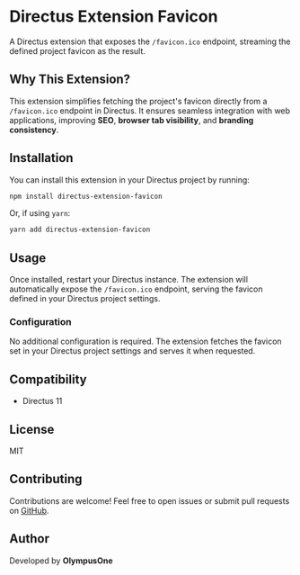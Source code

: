 # Directus Extension Favicon

A Directus extension that exposes the `/favicon.ico` endpoint, streaming the defined project favicon as the result.

## Why This Extension?

This extension simplifies fetching the project's favicon directly from a `/favicon.ico` endpoint in Directus. It ensures seamless integration with web applications, improving **SEO**, **browser tab visibility**, and **branding consistency**.

## Installation

You can install this extension in your Directus project by running:

```sh
npm install directus-extension-favicon
```

Or, if using `yarn`:

```sh
yarn add directus-extension-favicon
```

## Usage

Once installed, restart your Directus instance. The extension will automatically expose the `/favicon.ico` endpoint, serving the favicon defined in your Directus project settings.

### Configuration

No additional configuration is required. The extension fetches the favicon set in your Directus project settings and serves it when requested.

## Compatibility

- Directus 11

## License

MIT

## Contributing

Contributions are welcome! Feel free to open issues or submit pull requests on [GitHub](https://github.com/your-repo-url).

## Author

Developed by **OlympusOne**
